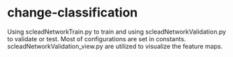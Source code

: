 # change-classification
Using scleadNetworkTrain.py to train and using scleadNetworkValidation.py to validate or test. Most of configurations are set in constants. scleadNetworkValidation_view.py are utilized to visualize the feature maps. 
